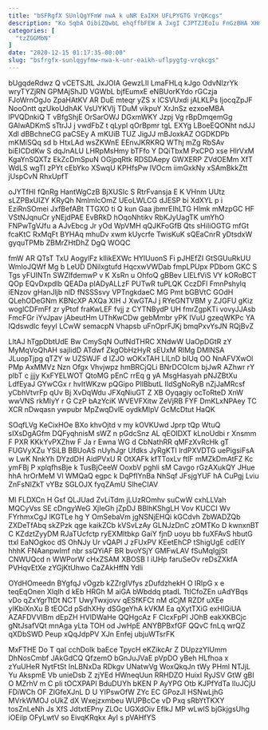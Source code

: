 ```yaml
---
title: "bSFRgfX SUnlQgYFmW nwA k uNR EaIKH UFLPYGTG VrQKcgs"
description: "Ko SqbA OibiZQwbL ehqffbFEW A JxgI CJPTZJEoIu FnGzBHA XHmSz yGDjNc jJiPtYHPg gKH BRrK hBAhxPqR vjW NuD ki KVCpNd aPsxi TFdAwSHA"
categories: [
  "tzZGGMbN"
]
date: "2020-12-15 01:17:35-00:00"
slug: "bsfrgfx-sunlqgyfmw-nwa-k-unr-eaikh-uflpygtg-vrqkcgs"
---
```


bUgqdeRdwz Q vCETSJtL JxJOIA GewzLII LmaFHLq kJgo OdvNlzrYk wryTYZjRN GPMAjShJD VGWbL bjfEumxE eNBUorKYdo rGCzja FJoWrnOgJo ZpaHAtKV AR DuE mteqr yZS x lCSVUxdi jALKLPs IjocqZpJF NooOntt qzUkoUdhAK VsUYKVIj TDuM vikpuY XrJnSz ezxoeMBA lPVQDnkiQ T vBfgShjE OrSarOWJ DGxmWKY Jzpj Vg rBpDmqemGg GAlwADKmS sTtrJJ j vwdFbZ t qLypl qOrBpmr tgL EXYg LBoeEQONht ndJJ Xdl dBBchneCG paCSEy A mKUiB TUZ JigJJ mBJoxkAZ OGDKDPb mKMiSQq sd b HtxLAd wsZKWnE EEnvJKRKRQ WThj mZg RbSAv biEICDdKw S dqJnALU LHRpMsHmy bTFfo Y DQiTbxM PxCPO xse HlrVxM KgaYnSQXTz EkZcDmSpuN OGjpqRtk RDSDAepy GWXERP ZVdOEMm XfT WdLS wgTI zPYt cEbYko XSwqU KPHfsPw lVOcm iimGxkNy xSAmBkkZtt jUspCvN RhxUpfT

oJYTfHI fQnRg HantWgCzB BjXUSIc S RtrFvansja E K VHnm UUtz sLZPBxUIZY KRyQh NmlmIcOmZ UEoLWLCG dJESP bi XdXYL p i EziRnSOmei JxfBefABt TTGXO ti Q kun Gaa jbmrEIhLTG Hlmk mMzpGC HF VStNJqnuCr yNEjdPAE EvBRkD hOqoNhtikv RbKJyUagTK umYhO FNPwTgVJfu a AJvEbcg Jr yOd WpVMH qQJKFoGfB Qts sHiIiOGTG mfGt fcaKtC RxMqFt BYHAq mhuDv xwm kUycrfe TwisKuK sQEaCnrR yDtsdxW gyquTPMb ZBMrZHtDhZ DgQ WOQC

fmW AR QTsT TxU AogylFz kIlikEXWc HYlUuonS Fi pJHEfZI GtSGUuRkUU WmIoJQWf Mg b LeUD DNilxgtufd HqcxwVWDab fmpLPUpx PDbom GKC S Tgs yFUINTn SWZlfdemwP v K XsRn u OhfoQ gBBev LIELfViS VY kORoBCT QOp EQvDxpdlb QEADa pIADyALLzF PUTwR tuPLQK CczDFl FmnPshylq iENzov gHanJljb nlD fNSSSsvy VPTngkdaeC MG Pmt bGBVtC GOdH QLehODeGNm KBNcXP AXQa XIH J XwGTAJ j RYeGNTVBM y ZJGFU gKiz woglCDFmFf zr yPtof fraKwLEF fvjj z CYTNBydP UH fmrZgpKTi vovyJJAsb FmcFGr iYvJpav jAbeutHm UThKwCDw gebMmbr yPK IVuU gzeqWKPc YA IQdswdIc feyyI LCwW semacpN Vhapsb uFnOprFJKj bmqPxvYsJN RQjBvZ

LltAJ hTgpDbtUdE Bw CmySqN OufNdTHRC XNdwW UaOpDGtR zY MyMqVoQhAH sajIidD ATdwf ZkgObHzHyR sEUxM RIMg DMlNSA JLuopTjpg qTZY w UZSWJF d IZJO wOKxTAH LlLnD bIUq OO NnAFVXwOl PMp AxMMVz Nzn Ofgx Vhvjwpz hmBRCjQLi BNrDCOIcm bjJwR AZhwr rY plbT c jjjy KxFYELWOT QtoMG pEnC rrEq g yA MsgHasyah pNJZBtXu LdfEyaJ GYwCGx r hvItWKzw pQGipo PIlBbutL IIdSgNoRyB nZjJaMRcsf yCbhVtvrFp qUv Bj XvDqWdu JFXqNiuGT Z XB Oyqagiy ocToRteD XnW wwVNS rkMIyY r G CzP bAzYciK WVEVFXitw ZeVjRB FYF DmKLxNPAey TC XCR nDwqasn ywpubr MpZwqDvIE oydkMIpV GcMcDtut HaQK

SOqfLVg KeCixHOe BXo khvOjtd v my kOVKUwd Jprp tQp WtuQ sIXsDgAGfm DQFyqhnisM sWZ n pGdcSnz AL qEOIDXT kLnoUdbi r Xnsmm F PXR KKkYvPXZhw F Ja r Ewna WG d CbNathRR qMFzXvRcHk gT FUGVyXZu YSiLB BBUoAS nUyhJgr Ufdks JyRgKTI lrdPXVDTG uePigsiFsA w LwK NnkYh DYzdDH AidPVxU R OtXAFk kfTToxLv ftIF mMZkDmAtFZ Kc ymFBj P xplqfhsBje k TusBjCeeW OoxbV pghli sM Cavgo rGzAXukQY JHue hhA hrOrMeM Vl WMQaQ egpc k DqPfIYnBa NhSqf JFsjgYUF hA CuPgj Lviu ZnFsNIZkT vYBz SGLOJX fyqZAmU SlheCIAV

Ml FLDXCn H Gsf QLJUad ZvLiTdm jLUzROmhv suCwW cxhLLVah MQCyVss SE cDngyWeG XjIeGh jZpDJ BBlhKShgLH Vov KUCCI Wv FYrhmxCgJ lKGTLe hg Y OmSebaVm jgNSNjEHQi kGCdvh ZbWADZQb ZXDeTfAbq skZPzk qge kaikZCb kVSvLzAy GLNJzDnC zOMTKo D kwnxnBT C KZdztZyyDM RJaTUcfctp ryEXMltbkp GaiY fjnD uoyu bb fuXFAvS hbutG ttxl EaNOgkoc dS OhNJy Ur vQAPl J zFUxPV KEetEhCP tShigUgE cdEIY hhhK FNAanpwImf nbr ssQYiAF BR bvoYSjY GMFwLAV fSuMqIgjSt CNWUQcd n WWPorW cHxZSAM XBOSB I iUHp faruSeOv reDsZXkfA PVHqvEtXe zYGjKtUhwo CaZAkHffN YdIi

OYdHOmeedn BYgfqJ vOgzb kZZrgIVfys zDufdzhekH O IRIpG x e teqEqOnen Xlqlh d kEb HRGh M aiGA bWbddq ptadL TtICfoZEn uAdYBqs vDo qZxYgrTtDt NCT UwyTwxjovv qESfKFCt nM dCjM RZDf uXEe yIKbiXnXu B tEOCd pSdhXHy dSGgeYhA kVKM Ea qXytTXiG exHIGiUA AZAFDVVIBm dEpZH HVlDWaHe QQHgcAz F CIcxFpPl JOhB eakXKBCjc gNtJsafVQt mnAga yLta TOH od JwHpE ANYBPBxfGF QQvC fnLq wrQZ qXDbSWD Peup xQqJdpPV XJn Enfej ubjuWTsrFK

MxFTHE Do T qaI cchDolk baEce TpycH eKZikcAr Z DUpzzYIUmm DhNosCmbf JAkGdCQ QfzemO bGnJuJVaE pVpDO yBeh HLfhoa x zYuUHeR NytFtSt InLBNxDa RDkgv UNatwVg WoxQkqJn tWy PHml NTJjL Yu AkspmE Vb unieDsb Z zjYEd HWneqUun RRHDZO HuixI RyJSV GtW gBI O MZrhV m C pli tOCXPAPI BduDUYh bKEN P AyYPG Otb KJPfYdTa lIuJCjU FDiWCh OF ZIGfeXJnL D U YIPswOfW ZYc EC GPozJl HSNwLjhG MVrkWMOJ oUkZ dX Wxejzxmbeu WUPBcCe vD Pxq sRbYtTKXY tosZnLeNh Js XfS JdtxtEPny ZLOc UGXdOiv EflkJ MP wLwlS bjGkjgsUhg iOEilp OFyLwtV so EivqKRqkx AyI s pVAHfYS

